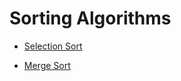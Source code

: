 # Sorting Algorithms


* [Selection Sort](https://github.com/369geofreeman/machine-learning-algorithms-and-data-structures/blob/main/Data-Structures/sorting_algorithms/selection_sort.py)

* [Merge Sort](https://github.com/369geofreeman/machine-learning-algorithms-and-data-structures/blob/main/Data-Structures/sorting_algorithms/merge_sort.py)




